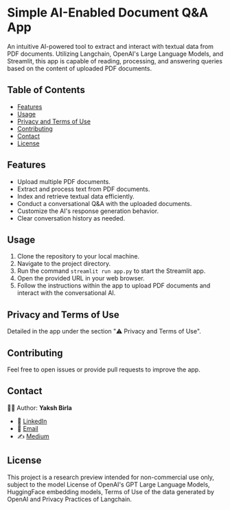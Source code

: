# Simple AI-Enabled Document Q&A App

An intuitive AI-powered tool to extract and interact with textual data from PDF documents. Utilizing Langchain, OpenAI's Large Language Models, and Streamlit, this app is capable of reading, processing, and answering queries based on the content of uploaded PDF documents.

## Table of Contents

- [Features](#features)
- [Usage](#usage)
- [Privacy and Terms of Use](#privacy-and-terms-of-use)
- [Contributing](#contributing)
- [Contact](#contact)
- [License](#license)

## Features

- Upload multiple PDF documents.
- Extract and process text from PDF documents.
- Index and retrieve textual data efficiently.
- Conduct a conversational Q&A with the uploaded documents.
- Customize the AI's response generation behavior.
- Clear conversation history as needed.

## Usage

1. Clone the repository to your local machine.
2. Navigate to the project directory.
3. Run the command `streamlit run app.py` to start the Streamlit app.
4. Open the provided URL in your web browser.
5. Follow the instructions within the app to upload PDF documents and interact with the conversational AI.

## Privacy and Terms of Use

Detailed in the app under the section "⚠️ Privacy and Terms of Use".

## Contributing

Feel free to open issues or provide pull requests to improve the app.

## Contact

👨‍💻 Author: **Yaksh Birla**
- 🔗 [LinkedIn](https://www.linkedin.com/in/yakshb/)
- 📧 [Email](mailto:yb.codes@gmail.com)
- ✍️ [Medium](https://medium.com/@yakshb)

## License

This project is a research preview intended for non-commercial use only, subject to the model License of OpenAI's GPT Large Language Models, HuggingFace embedding models, Terms of Use of the data generated by OpenAI and Privacy Practices of Langchain.
